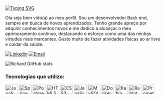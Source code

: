 ###
[![Typing SVG](https://readme-typing-svg.herokuapp.com?font=Press+Start+2P&pause=1000&color=FFFFFF&repeat=false&random=false&width=435&lines=Richard+Janebo%E2%9C%8C)](https://git.io/typing-svg)
<p>Ola seja bem vido(a) ao meu perfil.
Sou um desenvolvedor Back end, sempre em busca de novos aprendizados. Tenho grande apreço por adquirir conhecimentos novos e me dedico a alcançar o meu aprimoramento contínuo, destacando o esforço como uma das minhas virtudes mais marcantes. Gosto muito de fazer atividades físicas ao ar livre e cuidar da saúde.</p>

[![Linkedin](https://img.shields.io/badge/LinkedIn-0077B5?style=for-the-badge&logo=linkedin&logoColor=white)](https://www.linkedin.com/in/richard-janebo-aaa242242/)
[![Email](https://img.shields.io/badge/Gmail-D14836?style=for-the-badge&logo=gmail&logoColor=white)](mailto:richardjanebo@gmail.com)

![Richard GitHub stats](https://github-readme-stats.vercel.app/api?username=richardjanebo&show_icons=true&theme=dracula)

### Tecnologias que utilizo:
<div>
    <img align="center" alt='JavaS' height="30" width="40" src="https://cdn.jsdelivr.net/gh/devicons/devicon@latest/icons/java/java-original.svg" />
    <img align="center" alt='Spring' height="30" width="40" src="https://cdn.jsdelivr.net/gh/devicons/devicon@latest/icons/spring/spring-original.svg" />
    <img align="center" alt='PostgreSQL' height="30" width="40" src="https://cdn.jsdelivr.net/gh/devicons/devicon@latest/icons/postgresql/postgresql-original.svg" />
    <img align="center" alt='HTML5' height="30" width="40" src="https://cdn.jsdelivr.net/gh/devicons/devicon/icons/html5/html5-original.svg" />
    <img align="center" alt='CSS3' height="30" width="40" src="https://cdn.jsdelivr.net/gh/devicons/devicon/icons/css3/css3-original.svg" />
    <img align="center" alt='JavaScript' height="30" width="40" src="https://cdn.jsdelivr.net/gh/devicons/devicon/icons/javascript/javascript-original.svg" />
    <img align="center" alt='MySQL' height="30" width="40" src="https://cdn.jsdelivr.net/gh/devicons/devicon/icons/mysql/mysql-original.svg" />
    <img align="center" alt='Docker' height="30" width="40" src="https://cdn.jsdelivr.net/gh/devicons/devicon/icons/docker/docker-original.svg" />
    <img align="center" alt='Kafka' height="30" width="40" src="https://cdn.jsdelivr.net/gh/devicons/devicon/icons/apachekafka/apachekafka-original.svg" />
    <img align="center" alt='RabbitMQ' height="30" width="40" src="https://cdn.jsdelivr.net/gh/devicons/devicon/icons/rabbitmq/rabbitmq-original.svg" />
    <img align="center" alt='Prometheus' height="30" width="40" src="https://cdn.jsdelivr.net/gh/devicons/devicon/icons/prometheus/prometheus-original.svg" />
</div>
</br>
    
